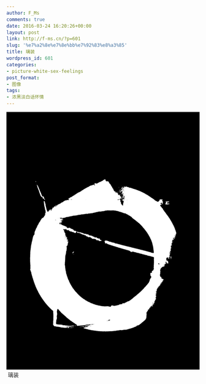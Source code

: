 ```yaml
---
author: F_Ms
comments: true
date: 2016-03-24 16:20:26+00:00
layout: post
link: http://f-ms.cn/?p=601
slug: '%e7%a2%8e%e7%8e%bb%e7%92%83%e8%a3%85'
title: 璃装
wordpress_id: 601
categories:
- picture-white-sex-feelings
post_format:
- 图像
tags:
- 浓黑淡白话怀情
---
```


![黑白-色情怀_杨鹏飞-ktv-修改后图片](/img/post/wp/2016/03/黑白-色情怀_杨鹏飞-ktv-修改后图片.jpg) 璃装
